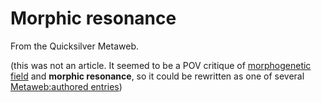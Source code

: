 
# Morphic resonance

From the Quicksilver Metaweb.

(this was not an article. It seemed to be a POV critique of [morphogenetic field](/morphogenetic-field) and **morphic resonance**, so it could be rewritten as one of several [Metaweb:authored entries](/metaweb-authored-entries))

